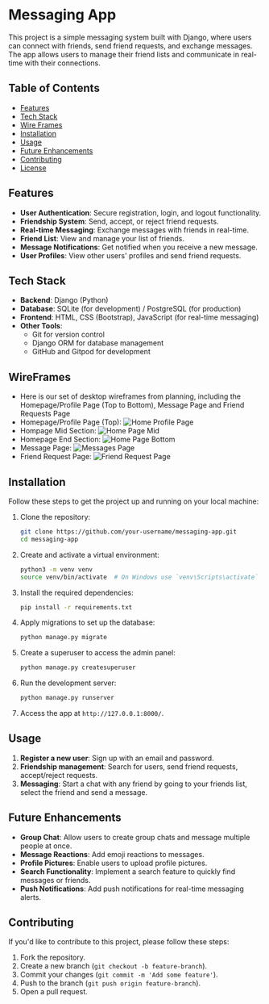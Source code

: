 # Messaging App

This project is a simple messaging system built with Django, where users can connect with friends, send friend requests, and exchange messages. The app allows users to manage their friend lists and communicate in real-time with their connections.

## Table of Contents

- [Features](#features)
- [Tech Stack](#tech-stack)
- [Wire Frames](#wireframes)
- [Installation](#installation)
- [Usage](#usage)
- [Future Enhancements](#future-enhancements)
- [Contributing](#contributing)
- [License](#license)

## Features

- **User Authentication**: Secure registration, login, and logout functionality.
- **Friendship System**: Send, accept, or reject friend requests.
- **Real-time Messaging**: Exchange messages with friends in real-time.
- **Friend List**: View and manage your list of friends.
- **Message Notifications**: Get notified when you receive a new message.
- **User Profiles**: View other users' profiles and send friend requests.

## Tech Stack

- **Backend**: Django (Python)
- **Database**: SQLite (for development) / PostgreSQL (for production)
- **Frontend**: HTML, CSS (Bootstrap), JavaScript (for real-time messaging)
- **Other Tools**: 
  - Git for version control
  - Django ORM for database management
  - GitHub and Gitpod for development
 
## WireFrames

- Here is our set of desktop wireframes from planning, including the Homepage/Profile Page (Top to Bottom), Message Page and Friend Requests Page
- Homepage/Profile Page (Top): ![Home Profile Page](https://github.com/user-attachments/assets/b01ddc5a-85b3-44b1-b48c-ffa71149cbc5)
- Hompage Mid Section: ![Home Page Mid](https://github.com/user-attachments/assets/9eb6a5fb-fdb9-48ce-b873-e7f198c10a3a)
- Homepage End Section: ![Home Page Bottom](https://github.com/user-attachments/assets/1b3d72ea-8caf-4286-881f-be6a64927ddb)
- Message Page: ![Messages Page](https://github.com/user-attachments/assets/51b6add1-5ad1-4357-b58a-b2e3e731e689)
- Friend Request Page: ![Friend Request Page](https://github.com/user-attachments/assets/80dd91d0-6b5a-4f52-aff4-4e4a5369387d)


## Installation

Follow these steps to get the project up and running on your local machine:

1. Clone the repository:

    ```bash
    git clone https://github.com/your-username/messaging-app.git
    cd messaging-app
    ```

2. Create and activate a virtual environment:

    ```bash
    python3 -m venv venv
    source venv/bin/activate  # On Windows use `venv\Scripts\activate`
    ```

3. Install the required dependencies:

    ```bash
    pip install -r requirements.txt
    ```

4. Apply migrations to set up the database:

    ```bash
    python manage.py migrate
    ```

5. Create a superuser to access the admin panel:

    ```bash
    python manage.py createsuperuser
    ```

6. Run the development server:

    ```bash
    python manage.py runserver
    ```

7. Access the app at `http://127.0.0.1:8000/`.

## Usage

1. **Register a new user**: Sign up with an email and password.
2. **Friendship management**: Search for users, send friend requests, accept/reject requests.
3. **Messaging**: Start a chat with any friend by going to your friends list, select the friend and send a message.

## Future Enhancements

- **Group Chat**: Allow users to create group chats and message multiple people at once.
- **Message Reactions**: Add emoji reactions to messages.
- **Profile Pictures**: Enable users to upload profile pictures.
- **Search Functionality**: Implement a search feature to quickly find messages or friends.
- **Push Notifications**: Add push notifications for real-time messaging alerts.

## Contributing

If you'd like to contribute to this project, please follow these steps:

1. Fork the repository.
2. Create a new branch (`git checkout -b feature-branch`).
3. Commit your changes (`git commit -m 'Add some feature'`).
4. Push to the branch (`git push origin feature-branch`).
5. Open a pull request.
